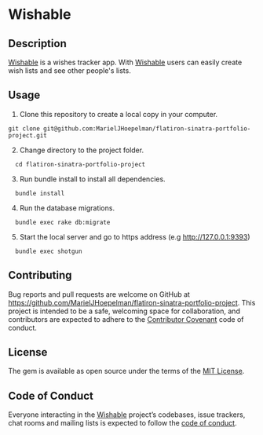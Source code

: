 # Wishable

## Description

[Wishable](https://github.com/MarielJHoepelman/flatiron-sinatra-portfolio-project) is a wishes tracker app. With [Wishable](https://github.com/MarielJHoepelman/flatiron-sinatra-portfolio-project) users can easily create wish lists and see other people's lists.

## Usage

1. Clone this repository to create a local copy in your computer.

  ```
  git clone git@github.com:MarielJHoepelman/flatiron-sinatra-portfolio-project.git
  ```
2.  Change directory to the project folder.

  ```
    cd flatiron-sinatra-portfolio-project
  ```
3. Run bundle install to install all dependencies.

  ```
    bundle install
  ```
4. Run the database migrations.

  ```
    bundle exec rake db:migrate
  ```
 5. Start the local server and go to https address (e.g http://127.0.0.1:9393)

  ```
    bundle exec shotgun
  ```

## Contributing

Bug reports and pull requests are welcome on GitHub at https://github.com/MarielJHoepelman/flatiron-sinatra-portfolio-project. This project is intended to be a safe, welcoming space for collaboration, and contributors are expected to adhere to the  [Contributor Covenant](http://contributor-covenant.org) code of conduct.
## License

The gem is available as open source under the terms of the [MIT License](https://opensource.org/licenses/MIT).

## Code of Conduct

Everyone interacting in the [Wishable](https://github.com/MarielJHoepelman/flatiron-sinatra-portfolio-project) project’s codebases, issue trackers, chat rooms and mailing lists is expected to follow the [code of conduct](https://github.com/MarielJHoepelman/flatiron-sinatra-portfolio-project/blob/master/CODE_OF_CONDUCT.md).
